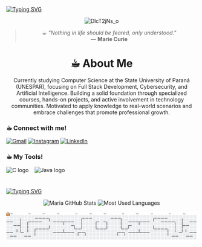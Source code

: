 <a href="https://git.io/typing-svg"><img src="https://readme-typing-svg.demolab.com?font=Noto+Serif+Yezidi&pause=1000&color=70ECD0&width=435&lines=%3C%E2%98%95%EF%B8%8E+Hello%2C+I'm+Maria+Rita!%3E;%3C%E2%98%95%EF%B8%8E+Welcome+to+my+profile%3E" alt="Typing SVG" /></a>
<p align="center">
  <img width="3840" height="2160" alt="DlcT2jNs_o" src="https://github.com/user-attachments/assets/02a4fc53-593b-41ed-a4bb-782254b66f07" />
</p>
<div align="center">

> ☕︎︎ _"Nothing in life should be feared, only understood."_  
> — **Marie Curie**

</div>

<div align="center">

# ☕︎︎ About Me

Currently studying Computer Science at the State University of Paraná (UNESPAR), focusing on Full Stack Development, Cybersecurity, and Artificial Intelligence.
Building a solid foundation through specialized courses, hands-on projects, and active involvement in technology communities.
Motivated to apply knowledge to real-world scenarios and embrace challenges that promote professional growth.

</div>

<div align="left">

<img align="right" alt="" height="190px" src="https://media3.giphy.com/media/v1.Y2lkPTc5MGI3NjExMmswcHcwMjVvc2dxbWNwczJmd3AxM2ZxeTRmajRqbmhmczJob3l2NiZlcD12MV9pbnRlcm5hbF9naWZfYnlfaWQmY3Q9Zw/ZgCM9TWQ5lL8zpc4G2/giphy.gif">


<h3 align="left">☕︎︎ Connect with me!</h3>

[![Gmail](https://img.shields.io/badge/Gmail-4cbc9c?style=flat&logo=gmail&logoColor=white)](mailto:mar.iacampanapeixoto@gmail.com)
[![Instagram](https://img.shields.io/badge/Instagram-4cbc9c?style=flat&logo=instagram&logoColor=white)](https://www.instagram.com/mar.iacampana/)
[![LinkedIn](https://img.shields.io/badge/LinkedIn-4cbc9c?style=flat&logo=linkedin&logoColor=white)](https://www.linkedin.com/in/maria-rita-campana-9b6910349/)



<h3 align="left">☕︎︎ My Tools!</h3>

  <img src="https://cdn.jsdelivr.net/gh/devicons/devicon@latest/icons/c/c-original.svg" height="25" alt="C logo"/>
  <img width="8"/>
  <img src="https://cdn.jsdelivr.net/gh/devicons/devicon@latest/icons/java/java-original-wordmark.svg" height="25" alt="Java logo"/>
  <img width="8"/>
  
#
<a href="https://git.io/typing-svg"><img src="https://readme-typing-svg.demolab.com?font=Noto+Serif+Yezidi&pause=1000&color=70ECD0&width=435&lines=%3C%E2%98%95%EF%B8%8E+GitHub+Stats!+%3E" alt="Typing SVG" />
</a>

<div align="center">
  <img 
    width="49%" 
    height="180px" 
    src="https://github-readme-stats.vercel.app/api?username=MariaCampanaP&show_icons=true&hide_border=true&bg_color=00000000&title_color=4cbc9c&icon_color=4cbc9c&text_color=ffffff"
    alt="Maria GitHub Stats"
  />
  <img 
    width="41%"
    height="190px"
    src="https://github-readme-stats.vercel.app/api/top-langs/?username=MariaCampanaP&layout=compact&hide_border=true&bg_color=00000000&title_color=4cbc9c&text_color=ffffff"
    alt="Most Used Languages"
  />
</div>
<br>
<picture>
  <source media="(prefers-color-scheme: dark)" srcset="https://raw.githubusercontent.com/MariaCampanaP/MariaCampanaP/output/pacman-contribution-graph-dark.svg">
  <source media="(prefers-color-scheme: light)" srcset="https://raw.githubusercontent.com/MariaCampanaP/MariaCampanaP/output/pacman-contribution-graph.svg">
  <img alt="pacman contribution graph" src="https://raw.githubusercontent.com/MariaCampanaP/MariaCampanaP/output/pacman-contribution-graph.svg">
</picture>

  </a>
</div>
